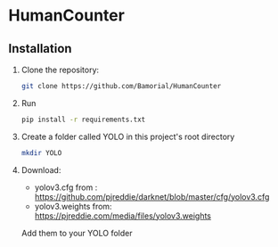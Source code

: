 # HumanCounter


## Installation

1. Clone the repository:
   ```bash
   git clone https://github.com/Bamorial/HumanCounter

2. Run 
   ```bash
   pip install -r requirements.txt

3. Create a folder called YOLO in this project's root directory 
   ```bash
   mkdir YOLO

4. Download:
    * yolov3.cfg from : https://github.com/pjreddie/darknet/blob/master/cfg/yolov3.cfg
    * yolov3.weights from: https://pjreddie.com/media/files/yolov3.weights

    Add them to your YOLO folder 


